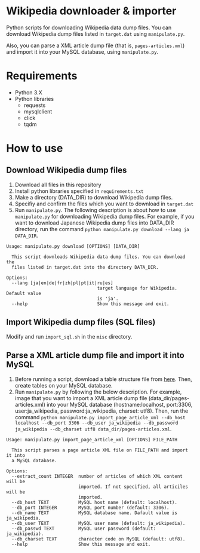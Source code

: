 # Wikipedia downloader & importer
Python scripts for downloading Wikipedia data dump files. You can download Wikipedia dump files listed in `target.dat` using `manipulate.py`.

Also, you can parse a XML article dump file (that is, `pages-articles.xml`) and import it into your MySQL database, using `manipulate.py`.

# Requirements
* Python 3.X
* Python libraries
    * requests
    * mysqlclient
    * click
    * tqdm

# How to use
## Download Wikipedia dump files
1. Download all files in this repository
2. Install python libraries specified in `requirements.txt`
3. Make a directory (DATA_DIR) to download Wikipedia dump files.
4. Specifiy and confirm the files which you want to download in `target.dat`
5. Run `manipulate.py`. The following description is about how to use `manipulate.py` for downloading Wikipedia dump files. For example, if you want to download Japanese Wikipedia dump files into DATA_DIR directory, run the command `python manipulate.py download --lang ja DATA_DIR`.

```
Usage: manipulate.py download [OPTIONS] [DATA_DIR]

  This script downloads Wikipedia data dump files. You can download the
  files listed in target.dat into the directory DATA_DIR.

Options:
  --lang [ja|en|de|fr|zh|pl|pt|it|ru|es]
                                  target language for Wikipedia. Default value
                                  is 'ja'.
  --help                          Show this message and exit.
  ```

## Import Wikipedia dump files (SQL files)
Modify and run `import_sql.sh` in the `misc` directory.

## Parse a XML article dump file and import it into MySQL
1. Before running a script, download a table structure file from [here](https://github.com/wikimedia/mediawiki/blob/master/maintenance/tables.sql). Then, create tables on your MySQL database.
2. Run `manipulate.py` by following the below description. For example, image that you want to import a XML article dump file (data_dir/pages-articles.xml) into your MySQL database (hostname:localhost, port:3306, user:ja_wikipedia, password:ja_wikipedia, charset: utf8). Then, run the command `python manipulate.py import_page_article_xml --db_host localhost --db_port 3306 --db_user ja_wikipedia --db_password ja_wikipedia --db_charset utf8 data_dir/pages-articles.xml`.

```
Usage: manipulate.py import_page_article_xml [OPTIONS] FILE_PATH

  This script parses a page article XML file on FILE_PATH and import it into
  a MySQL database.

Options:
  --extract_count INTEGER  number of articles of which XML content will be
                           imported. If not specified, all articiles will be
                           imported.
  --db_host TEXT           MySQL host name (default: localhost).
  --db_port INTEGER        MySQL port number (default: 3306).
  --db_name TEXT           MySQL database name. Dafault value is ja_wikipedia.
  --db_user TEXT           MySQL user name (default: ja_wikipedia).
  --db_passwd TEXT         MySQL user password (default: ja_wikipedia).
  --db_charset TEXT        character code on MySQL (default: utf8).
  --help                   Show this message and exit.
```
